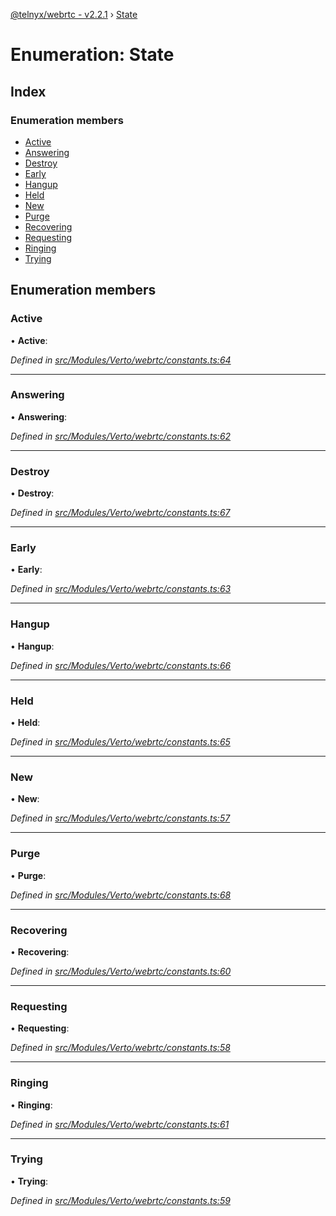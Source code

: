 [@telnyx/webrtc - v2.2.1](../README.md) › [State](state.md)

# Enumeration: State

## Index

### Enumeration members

* [Active](state.md#active)
* [Answering](state.md#answering)
* [Destroy](state.md#destroy)
* [Early](state.md#early)
* [Hangup](state.md#hangup)
* [Held](state.md#held)
* [New](state.md#new)
* [Purge](state.md#purge)
* [Recovering](state.md#recovering)
* [Requesting](state.md#requesting)
* [Ringing](state.md#ringing)
* [Trying](state.md#trying)

## Enumeration members

###  Active

• **Active**:

*Defined in [src/Modules/Verto/webrtc/constants.ts:64](https://github.com/team-telnyx/webrtc/blob/8cdca06/packages/js/src/Modules/Verto/webrtc/constants.ts#L64)*

___

###  Answering

• **Answering**:

*Defined in [src/Modules/Verto/webrtc/constants.ts:62](https://github.com/team-telnyx/webrtc/blob/8cdca06/packages/js/src/Modules/Verto/webrtc/constants.ts#L62)*

___

###  Destroy

• **Destroy**:

*Defined in [src/Modules/Verto/webrtc/constants.ts:67](https://github.com/team-telnyx/webrtc/blob/8cdca06/packages/js/src/Modules/Verto/webrtc/constants.ts#L67)*

___

###  Early

• **Early**:

*Defined in [src/Modules/Verto/webrtc/constants.ts:63](https://github.com/team-telnyx/webrtc/blob/8cdca06/packages/js/src/Modules/Verto/webrtc/constants.ts#L63)*

___

###  Hangup

• **Hangup**:

*Defined in [src/Modules/Verto/webrtc/constants.ts:66](https://github.com/team-telnyx/webrtc/blob/8cdca06/packages/js/src/Modules/Verto/webrtc/constants.ts#L66)*

___

###  Held

• **Held**:

*Defined in [src/Modules/Verto/webrtc/constants.ts:65](https://github.com/team-telnyx/webrtc/blob/8cdca06/packages/js/src/Modules/Verto/webrtc/constants.ts#L65)*

___

###  New

• **New**:

*Defined in [src/Modules/Verto/webrtc/constants.ts:57](https://github.com/team-telnyx/webrtc/blob/8cdca06/packages/js/src/Modules/Verto/webrtc/constants.ts#L57)*

___

###  Purge

• **Purge**:

*Defined in [src/Modules/Verto/webrtc/constants.ts:68](https://github.com/team-telnyx/webrtc/blob/8cdca06/packages/js/src/Modules/Verto/webrtc/constants.ts#L68)*

___

###  Recovering

• **Recovering**:

*Defined in [src/Modules/Verto/webrtc/constants.ts:60](https://github.com/team-telnyx/webrtc/blob/8cdca06/packages/js/src/Modules/Verto/webrtc/constants.ts#L60)*

___

###  Requesting

• **Requesting**:

*Defined in [src/Modules/Verto/webrtc/constants.ts:58](https://github.com/team-telnyx/webrtc/blob/8cdca06/packages/js/src/Modules/Verto/webrtc/constants.ts#L58)*

___

###  Ringing

• **Ringing**:

*Defined in [src/Modules/Verto/webrtc/constants.ts:61](https://github.com/team-telnyx/webrtc/blob/8cdca06/packages/js/src/Modules/Verto/webrtc/constants.ts#L61)*

___

###  Trying

• **Trying**:

*Defined in [src/Modules/Verto/webrtc/constants.ts:59](https://github.com/team-telnyx/webrtc/blob/8cdca06/packages/js/src/Modules/Verto/webrtc/constants.ts#L59)*
